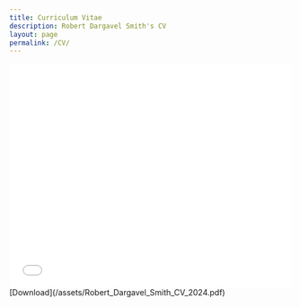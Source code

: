 ```yaml
---
title: Curriculum Vitae
description: Robert Dargavel Smith's CV
layout: page
permalink: /CV/
---
```

<embed src="/assets/Robert_Dargavel_Smith_CV_2024.pdf" type="application/pdf" width="100%" height="400px" />
[Download](/assets/Robert_Dargavel_Smith_CV_2024.pdf)
